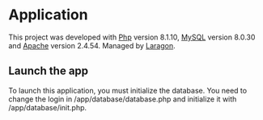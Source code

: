 # Application

This project was developed with [Php](https://www.php.net/) version 8.1.10,
[MySQL](https://www.mysql.com/) version 8.0.30 and [Apache](https://httpd.apache.org/) version 2.4.54.
Managed by [Laragon](https://laragon.org/).

## Launch the app

To launch this application, you must initialize the database. 
You need to change the login in /app/database/database.php and initialize it 
with /app/database/init.php.